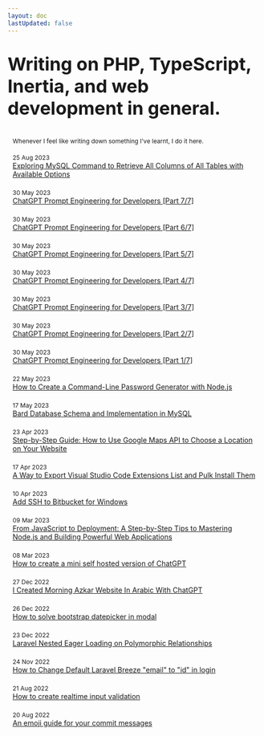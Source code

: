 ```yaml
---
layout: doc
lastUpdated: false
---
```


<style>
.article-list {
  margin: 15px 0px;
  padding: 15px 5px;
  border-radius: 15px;
  border: 1px var(--vp-c-text-2);
}

div.title-articles p {
  font-size: 2.25rem;
  line-height: normal;
  font-weight: bold;
  background: var(--vp-home-hero-name-background);
  -webkit-background-clip: text;
  background-clip: text;
  -webkit-text-fill-color: var(--vp-home-hero-name-color);
}

div.title-articles span {
  line-height: normal;
  font-weight: light;
  padding: 3px 10px;
  color: var(--vp-c-text-2) !important;
  font-size: 0.75rem;
}

.article-list.article-text-center,
.dark .article-list.article-text-center {
  display: grid;
  justify-content: start;
  text-decoration: none;
  padding: 3px 10px;
  transition: .3s;
}

a:hover {
  background: var(--vp-home-hero-name-background);
  -webkit-background-clip: text;
  background-clip: text;
  -webkit-text-fill-color: var(--vp-home-hero-name-color);
}

.article-list.article-text-center span {
  font-size: .75rem;
}

a.article-heading {
  color: var(--vp-c-text-1);
}
a.article-heading:hover {
  text-decoration: none;
}
</style>

<div class="title-articles">
  <p>Writing on PHP, TypeScript, Inertia, and web development in general.</p>
  <span>Whenever I feel like writing down something I've learnt, I do it here.</span>
</div>

<div class="article-list article-text-center">
  <span>25 Aug 2023</span>
  <a class="article-heading" href="/articles/2023-08-25-exploring-mysql-command-to-retrieve-all-columns-of-all-tables-with-available-options">
      Exploring MySQL Command to Retrieve All Columns of All Tables with Available Options
  </a>
</div>

<div class="article-list article-text-center">
  <span>30 May 2023</span>
  <a class="article-heading" href="/articles/2023-05-30-chatgpt-prompt-engineering-for-developers-part-7">ChatGPT Prompt Engineering for Developers [Part 7/7]</a>
</div>

<div class="article-list article-text-center">
  <span>30 May 2023</span>
  <a class="article-heading" href="/articles/2023-05-30-chatgpt-prompt-engineering-for-developers-part-6">ChatGPT Prompt Engineering for Developers [Part 6/7]</a>
</div>

<div class="article-list article-text-center">
  <span>30 May 2023</span>
  <a class="article-heading" href="/articles/2023-05-30-chatgpt-prompt-engineering-for-developers-part-5">ChatGPT Prompt Engineering for Developers [Part 5/7]</a>
</div>

<div class="article-list article-text-center">
  <span>30 May 2023</span>
  <a class="article-heading" href="/articles/2023-05-30-chatgpt-prompt-engineering-for-developers-part-4">ChatGPT Prompt Engineering for Developers [Part 4/7]</a>
</div>

<div class="article-list article-text-center">
  <span>30 May 2023</span>
  <a class="article-heading" href="/articles/2023-05-30-chatgpt-prompt-engineering-for-developers-part-3">ChatGPT Prompt Engineering for Developers [Part 3/7]</a>
</div>

<div class="article-list article-text-center">
  <span>30 May 2023</span>
  <a class="article-heading" href="/articles/2023-05-30-chatgpt-prompt-engineering-for-developers-part-2">ChatGPT Prompt Engineering for Developers [Part 2/7]</a>
</div>

<div class="article-list article-text-center">
  <span>30 May 2023</span>
  <a class="article-heading" href="/articles/2023-05-30-chatgpt-prompt-engineering-for-developers-part-1">ChatGPT Prompt Engineering for Developers [Part 1/7]</a>
</div>

<div class="article-list article-text-center">
  <span>22 May 2023</span>
  <a class="article-heading" href="/articles/2023-05-22-how-to-create-a-command-line-password-generator-with-nodejs">How to Create a Command-Line Password Generator with Node.js</a>
</div>

<div class="article-list article-text-center">
  <span>17 May 2023</span>
  <a class="article-heading" href="/articles/2023-05-17-bard-database-schema-and-implementation-in-mysql">Bard Database Schema and Implementation in MySQL</a>
</div>

<div class="article-list article-text-center">
  <span>23 Apr 2023</span>
  <a class="article-heading" href="/articles/2023-04-23-how-to-use-google-maps-api-to-choose-a-location-on-your-website">Step-by-Step Guide: How to Use Google Maps API to Choose a Location on Your Website</a>
</div>

<div class="article-list article-text-center">
  <span>17 Apr 2023</span>
  <a class="article-heading" href="/articles/2023-04-17-export-vscode-extensions-list-and-download-them">A Way to Export Visual Studio Code Extensions List and Pulk Install Them</a>
</div>

<div class="article-list article-text-center">
  <span>10 Apr 2023</span>
  <a class="article-heading" href="/articles/2023-04-10-add-ssh-to-bitbucket-for-windows">Add SSH to Bitbucket for Windows</a>
</div>

<div class="article-list article-text-center">
  <span>09 Mar 2023</span>
  <a class="article-heading" href="/articles/2023-03-09-from-javascript-to-mastring-nodejs">From JavaScript to Deployment: A Step-by-Step Tips to Mastering Node.js and Building Powerful Web Applications</a>
</div>

<div class="article-list article-text-center">
  <span>08 Mar 2023</span>
  <a class="article-heading" href="/articles/2023-03-08-mini-self-hosted-version-chatgpt">How to create a mini self hosted version of ChatGPT</a>
</div>

<div class="article-list article-text-center">
  <span>27 Dec 2022</span>
  <a class="article-heading" href="/articles/2022-12-27-chatgpt-arabic-morning-azkar">I Created Morning Azkar Website In Arabic With ChatGPT</a>
</div>

<div class="article-list article-text-center">
  <span>26 Dec 2022</span>
  <a class="article-heading" href="/articles/2022-12-26-add-bootstrap-datepicker-in-modal">How to solve bootstrap datepicker in modal</a>
</div>

<div class="article-list article-text-center">
  <span>23 Dec 2022</span>
  <a class="article-heading" href="/articles/2022-12-23-laravel-nested-eager-loading-on-polymorphic-relationships">Laravel Nested Eager Loading on Polymorphic Relationships</a>
</div>

<div class="article-list article-text-center">
  <span>24 Nov 2022</span>
  <a class="article-heading" href="/articles/2022-11-24-change-default-Laravel-breeze-in-login">How to Change Default Laravel Breeze "email" to "id" in login</a>
</div>

<div class="article-list article-text-center">
  <span>21 Aug 2022</span>
  <a class="article-heading" href="/articles/2022-08-21-realtime-input-validation">How to create realtime input validation</a>
</div>

<div class="article-list article-text-center">
  <span>20 Aug 2022</span>
  <a class="article-heading" href="/articles/2022-08-20-gitmoji">An emoji guide for your commit messages</a>
</div>
